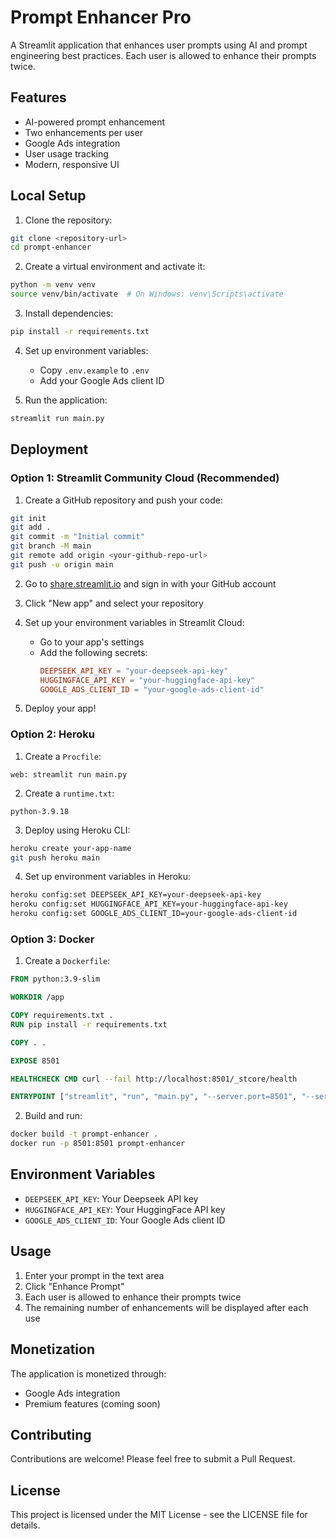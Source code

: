 # Prompt Enhancer Pro

A Streamlit application that enhances user prompts using AI and prompt engineering best practices. Each user is allowed to enhance their prompts twice.

## Features

- AI-powered prompt enhancement
- Two enhancements per user
- Google Ads integration
- User usage tracking
- Modern, responsive UI

## Local Setup

1. Clone the repository:
```bash
git clone <repository-url>
cd prompt-enhancer
```

2. Create a virtual environment and activate it:
```bash
python -m venv venv
source venv/bin/activate  # On Windows: venv\Scripts\activate
```

3. Install dependencies:
```bash
pip install -r requirements.txt
```

4. Set up environment variables:
   - Copy `.env.example` to `.env`
   - Add your Google Ads client ID

5. Run the application:
```bash
streamlit run main.py
```

## Deployment

### Option 1: Streamlit Community Cloud (Recommended)

1. Create a GitHub repository and push your code:
```bash
git init
git add .
git commit -m "Initial commit"
git branch -M main
git remote add origin <your-github-repo-url>
git push -u origin main
```

2. Go to [share.streamlit.io](https://share.streamlit.io/) and sign in with your GitHub account

3. Click "New app" and select your repository

4. Set up your environment variables in Streamlit Cloud:
   - Go to your app's settings
   - Add the following secrets:
     ```toml
     DEEPSEEK_API_KEY = "your-deepseek-api-key"
     HUGGINGFACE_API_KEY = "your-huggingface-api-key"
     GOOGLE_ADS_CLIENT_ID = "your-google-ads-client-id"
     ```

5. Deploy your app!

### Option 2: Heroku

1. Create a `Procfile`:
```
web: streamlit run main.py
```

2. Create a `runtime.txt`:
```
python-3.9.18
```

3. Deploy using Heroku CLI:
```bash
heroku create your-app-name
git push heroku main
```

4. Set up environment variables in Heroku:
```bash
heroku config:set DEEPSEEK_API_KEY=your-deepseek-api-key
heroku config:set HUGGINGFACE_API_KEY=your-huggingface-api-key
heroku config:set GOOGLE_ADS_CLIENT_ID=your-google-ads-client-id
```

### Option 3: Docker

1. Create a `Dockerfile`:
```dockerfile
FROM python:3.9-slim

WORKDIR /app

COPY requirements.txt .
RUN pip install -r requirements.txt

COPY . .

EXPOSE 8501

HEALTHCHECK CMD curl --fail http://localhost:8501/_stcore/health

ENTRYPOINT ["streamlit", "run", "main.py", "--server.port=8501", "--server.address=0.0.0.0"]
```

2. Build and run:
```bash
docker build -t prompt-enhancer .
docker run -p 8501:8501 prompt-enhancer
```

## Environment Variables

- `DEEPSEEK_API_KEY`: Your Deepseek API key
- `HUGGINGFACE_API_KEY`: Your HuggingFace API key
- `GOOGLE_ADS_CLIENT_ID`: Your Google Ads client ID

## Usage

1. Enter your prompt in the text area
2. Click "Enhance Prompt"
3. Each user is allowed to enhance their prompts twice
4. The remaining number of enhancements will be displayed after each use

## Monetization

The application is monetized through:
- Google Ads integration
- Premium features (coming soon)

## Contributing

Contributions are welcome! Please feel free to submit a Pull Request.

## License

This project is licensed under the MIT License - see the LICENSE file for details. 
